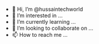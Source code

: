 - 👋 Hi, I’m @hussaintechworld
- 👀 I’m interested in ...
- 🌱 I’m currently learning ...
- 💞️ I’m looking to collaborate on ...
- 📫 How to reach me ...

<!---
hussaintechworld/hussaintechworld is a ✨ special ✨ repository because its `README.md` (this file) appears on your GitHub profile.
You can click the Preview link to take a look at your changes.
--->
